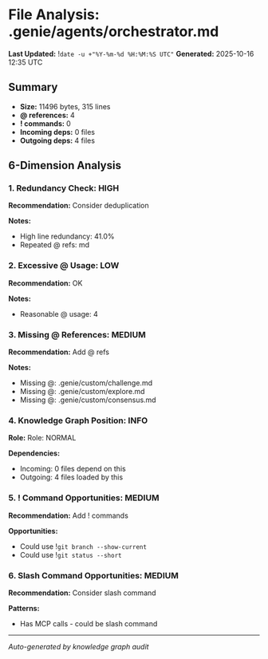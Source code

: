 # File Analysis: .genie/agents/orchestrator.md
**Last Updated:** !`date -u +"%Y-%m-%d %H:%M:%S UTC"`
**Generated:** 2025-10-16 12:35 UTC

## Summary

- **Size:** 11496 bytes, 315 lines
- **@ references:** 4
- **! commands:** 0
- **Incoming deps:** 0 files
- **Outgoing deps:** 4 files

## 6-Dimension Analysis

### 1. Redundancy Check: HIGH

**Recommendation:** Consider deduplication

**Notes:**
- High line redundancy: 41.0%
- Repeated @ refs: md

### 2. Excessive @ Usage: LOW

**Recommendation:** OK

**Notes:**
- Reasonable @ usage: 4

### 3. Missing @ References: MEDIUM

**Recommendation:** Add @ refs

**Notes:**
- Missing @: .genie/custom/challenge.md
- Missing @: .genie/custom/explore.md
- Missing @: .genie/custom/consensus.md

### 4. Knowledge Graph Position: INFO

**Role:** Role: NORMAL

**Dependencies:**
- Incoming: 0 files depend on this
- Outgoing: 4 files loaded by this

### 5. ! Command Opportunities: MEDIUM

**Recommendation:** Add ! commands

**Opportunities:**
- Could use !`git branch --show-current`
- Could use !`git status --short`

### 6. Slash Command Opportunities: MEDIUM

**Recommendation:** Consider slash command

**Patterns:**
- Has MCP calls - could be slash command

---

*Auto-generated by knowledge graph audit*
